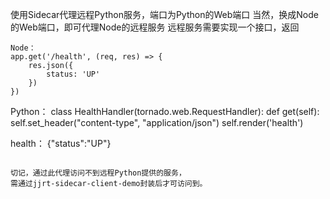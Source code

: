 使用Sidecar代理远程Python服务，端口为Python的Web端口
当然，换成Node的Web端口，即可代理Node的远程服务
远程服务需要实现一个接口，返回

~~~~~~~~~~~~~~~~~~~~~~~~~~~~~~~~~~~~~~~~~
Node：
app.get('/health', (req, res) => {
    res.json({
        status: 'UP'
    })
})
~~~~~~~~~~~~~~~~~~~~~~~~~~~~~~~~~~~~~~~~~
Python：
class HealthHandler(tornado.web.RequestHandler):
    def get(self):
        self.set_header("content-type", "application/json")
        self.render('health')

health：
{"status":"UP"}
~~~~~~~~~~~~~~~~~~~~~~~~~~~~~~~~~~~~~~~~~

切记，通过此代理访问不到远程Python提供的服务，
需通过jjrt-sidecar-client-demo封装后才可访问到。